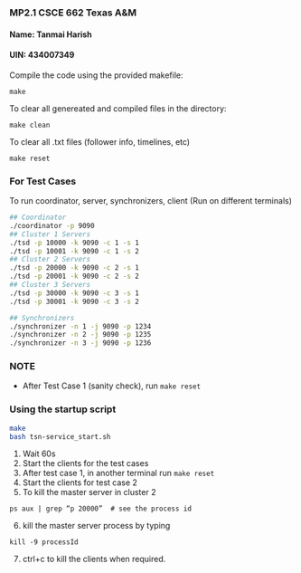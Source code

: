 ### MP2.1 CSCE 662 Texas A&M
#### Name: Tanmai Harish
#### UIN:  434007349
Compile the code using the provided makefile:

    make

To clear all genereated and compiled files in the directory:
   
    make clean

To clear all .txt files (follower info, timelines, etc)

    make reset

### For Test Cases
To run coordinator, server, synchronizers, client (Run on different terminals)
```bash
## Coordinator
./coordinator -p 9090
## Cluster 1 Servers
./tsd -p 10000 -k 9090 -c 1 -s 1
./tsd -p 10001 -k 9090 -c 1 -s 2
## Cluster 2 Servers
./tsd -p 20000 -k 9090 -c 2 -s 1
./tsd -p 20001 -k 9090 -c 2 -s 2
## Cluster 3 Servers
./tsd -p 30000 -k 9090 -c 3 -s 1
./tsd -p 30001 -k 9090 -c 3 -s 2

## Synchronizers
./synchronizer -n 1 -j 9090 -p 1234
./synchronizer -n 2 -j 9090 -p 1235
./synchronizer -n 3 -j 9090 -p 1236
```

### NOTE
* After Test Case 1 (sanity check), run `make reset`

### Using the startup script
```bash
make
bash tsn-service_start.sh
```
1. Wait 60s
2. Start the clients for the test cases
3. After test case 1, in another terminal run `make reset`
4. Start the clients for test case 2
5. To kill the master server in cluster 2
```
ps aux | grep “p 20000”  # see the process id
```
6. kill the master server process by typing 
```
kill -9 processId
```
7. ctrl+c to kill the clients when required.
